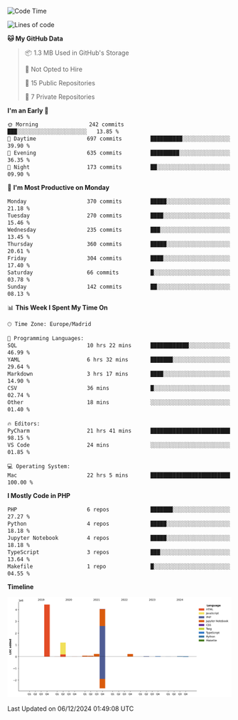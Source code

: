 <!--START_SECTION:waka-->
![Code Time](http://img.shields.io/badge/Code%20Time-527%20hrs%2016%20mins-blue)

![Lines of code](https://img.shields.io/badge/From%20Hello%20World%20I%27ve%20Written-10.4%20million%20lines%20of%20code-blue)

**🐱 My GitHub Data** 

> 📦 1.3 MB Used in GitHub's Storage 
 > 
> 🚫 Not Opted to Hire
 > 
> 📜 15 Public Repositories 
 > 
> 🔑 7 Private Repositories 
 > 
**I'm an Early 🐤** 

```text
🌞 Morning                242 commits         ███░░░░░░░░░░░░░░░░░░░░░░   13.85 % 
🌆 Daytime                697 commits         ██████████░░░░░░░░░░░░░░░   39.90 % 
🌃 Evening                635 commits         █████████░░░░░░░░░░░░░░░░   36.35 % 
🌙 Night                  173 commits         ██░░░░░░░░░░░░░░░░░░░░░░░   09.90 % 
```
📅 **I'm Most Productive on Monday** 

```text
Monday                   370 commits         █████░░░░░░░░░░░░░░░░░░░░   21.18 % 
Tuesday                  270 commits         ████░░░░░░░░░░░░░░░░░░░░░   15.46 % 
Wednesday                235 commits         ███░░░░░░░░░░░░░░░░░░░░░░   13.45 % 
Thursday                 360 commits         █████░░░░░░░░░░░░░░░░░░░░   20.61 % 
Friday                   304 commits         ████░░░░░░░░░░░░░░░░░░░░░   17.40 % 
Saturday                 66 commits          █░░░░░░░░░░░░░░░░░░░░░░░░   03.78 % 
Sunday                   142 commits         ██░░░░░░░░░░░░░░░░░░░░░░░   08.13 % 
```


📊 **This Week I Spent My Time On** 

```text
🕑︎ Time Zone: Europe/Madrid

💬 Programming Languages: 
SQL                      10 hrs 22 mins      ████████████░░░░░░░░░░░░░   46.99 % 
YAML                     6 hrs 32 mins       ███████░░░░░░░░░░░░░░░░░░   29.64 % 
Markdown                 3 hrs 17 mins       ████░░░░░░░░░░░░░░░░░░░░░   14.90 % 
CSV                      36 mins             █░░░░░░░░░░░░░░░░░░░░░░░░   02.74 % 
Other                    18 mins             ░░░░░░░░░░░░░░░░░░░░░░░░░   01.40 % 

🔥 Editors: 
PyCharm                  21 hrs 41 mins      █████████████████████████   98.15 % 
VS Code                  24 mins             ░░░░░░░░░░░░░░░░░░░░░░░░░   01.85 % 

💻 Operating System: 
Mac                      22 hrs 5 mins       █████████████████████████   100.00 % 
```

**I Mostly Code in PHP** 

```text
PHP                      6 repos             ███████░░░░░░░░░░░░░░░░░░   27.27 % 
Python                   4 repos             █████░░░░░░░░░░░░░░░░░░░░   18.18 % 
Jupyter Notebook         4 repos             █████░░░░░░░░░░░░░░░░░░░░   18.18 % 
TypeScript               3 repos             ███░░░░░░░░░░░░░░░░░░░░░░   13.64 % 
Makefile                 1 repo              █░░░░░░░░░░░░░░░░░░░░░░░░   04.55 % 
```



**Timeline**

![Lines of Code chart](https://raw.githubusercontent.com/danisoronellas/danisoronellas/main/assets/bar_graph.png)


 Last Updated on 06/12/2024 01:49:08 UTC
<!--END_SECTION:waka-->
